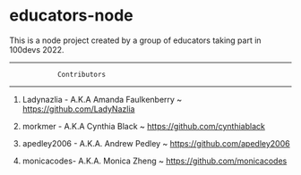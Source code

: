 # educators-node
This is a node project created by a group of educators taking part in 100devs 2022.


------------------------------------------

                Contributors

------------------------------------------

1. Ladynazlia - A.K.A Amanda Faulkenberry
    ~ https://github.com/LadyNazlia
    
2. morkmer - A.K.A Cynthia Black
    ~ https://github.com/cynthiablack
    
3. apedley2006 - A.K.A. Andrew Pedley
    ~ https://github.com/apedley2006
    
4. monicacodes- A.K.A. Monica Zheng 
    ~ https://github.com/monicacodes

